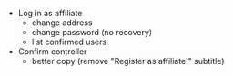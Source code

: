 - Log in as affiliate
  - change address
  - change password (no recovery)
  - list confirmed users
- Confirm controller
  - better copy (remove "Register as affiliate!" subtitle)
